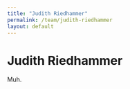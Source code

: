 ```yaml
---
title: "Judith Riedhammer"
permalink: /team/judith-riedhammer
layout: default
---
```


# Judith Riedhammer

Muh.